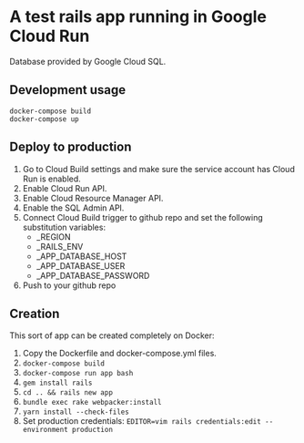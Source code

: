 # A test rails app running in Google Cloud Run

Database provided by Google Cloud SQL.

## Development usage

```
docker-compose build
docker-compose up
```

## Deploy to production

1. Go to Cloud Build settings and make sure the service account has Cloud Run is enabled.
2. Enable Cloud Run API.
3. Enable Cloud Resource Manager API.
4. Enable the SQL Admin API.
4. Connect Cloud Build trigger to github repo and set the following substitution variables: 
    - _REGION 
    - _RAILS_ENV
    - _APP_DATABASE_HOST
    - _APP_DATABASE_USER
    - _APP_DATABASE_PASSWORD
5. Push to your github repo

## Creation

This sort of app can be created completely on Docker:

1. Copy the Dockerfile and docker-compose.yml files. 
2. `docker-compose build`
3. `docker-compose run app bash`
4. `gem install rails`
5. `cd .. && rails new app`
6. `bundle exec rake webpacker:install`
7. `yarn install --check-files`
8. Set production credentials: `EDITOR=vim rails credentials:edit --environment production`